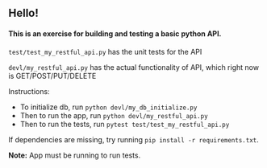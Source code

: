 <h2> Hello! </h2>

<h4>This is an exercise for building and testing a basic python API. </h4>

`test/test_my_restful_api.py` has the unit tests for the API

`devl/my_restful_api.py` has the actual functionality of API, which right now is GET/POST/PUT/DELETE

Instructions: 
* To initialize db, run `python devl/my_db_initialize.py`
* Then to run the app, run `python devl/my_restful_api.py`
* Then to run the tests, run `pytest test/test_my_restful_api.py`

If dependencies are missing, try running `pip install -r requirements.txt`. 

**Note:**
App must be running to run tests.